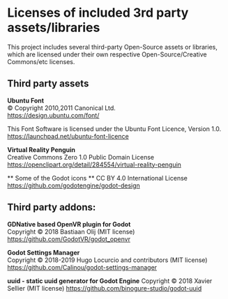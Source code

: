 # Licenses of included 3rd party assets/libraries

This project includes several third-party Open-Source assets or libraries, 
which are licensed under their own respective Open-Source/Creative Commons/etc 
licenses.

## Third party assets

**Ubuntu Font**  
© Copyright 2010,2011 Canonical Ltd.  
https://design.ubuntu.com/font/

This Font Software is licensed under the Ubuntu Font Licence, Version
1.0. https://launchpad.net/ubuntu-font-licence

**Virtual Reality Penguin**  
Creative Commons Zero 1.0 Public Domain License  
https://openclipart.org/detail/284554/virtual-reality-penguin

** Some of the Godot icons **
CC BY 4.0 International License
https://github.com/godotengine/godot-design

## Third party addons:

**GDNative based OpenVR plugin for Godot**  
Copyright © 2018 Bastiaan Olij (MIT license)  
https://github.com/GodotVR/godot_openvr

**Godot Settings Manager**  
Copyright © 2018-2019 Hugo Locurcio and contributors (MIT license)  
https://github.com/Calinou/godot-settings-manager

**uuid - static uuid generator for Godot Engine**
Copyright © 2018 Xavier Sellier (MIT license)
https://github.com/binogure-studio/godot-uuid
